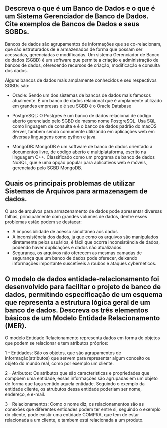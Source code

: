 ## Descreva o que é um Banco de Dados e o que é um Sistema Gerenciador de Banco de Dados. Cite exemplos de Bancos de Dados e seus SGBDs.

Bancos de dados são agrupamentos de informações que se co-relacionam, que são estruturados de e armazenados de forma que possam ser acessadas, gerenciadas e modificadas. Um sistema Gerenciador de Banco de dados (SGBD) é um software que permite a criação e administração de bancos de dados, oferecendo recursos de criação, modificação e consulta dos dados.

Alguns bancos de dados mais amplamente conhecidos e seu respectivos SGBDs são:

- Oracle: Sendo um dos sistemas de bancos de dados mais famosos atualmente. É um banco de dados relacional que é amplamente utilizado em grandes empresas e é seu SGBD é o Oracle Database

- PostgreSQL: O Postgres é um banco de dados relacionai de código aberto gerenciado pelo SGBD de mesmo nome PostgreSQL. Usa SQL como linguagem de consulta e é o banco de dados padrão do macOS Server, tambem sendo comumente utilizando em aplicações web em diversas linguagens como python e java.

- MongoDB: MongoDB é um software de banco de dados orientado a documentos livre, de código aberto e multiplataforma, escrito na linguagem C++. Classificado como um programa de banco de dados NoSQL, que é uma opção popular para aplicativos web e móveis, gerenciado pelo SGBD MongoDB.

## Quais os principais problemas de utilizar Sistemas de Arquivos para armazenagem de dados.

O uso de arquivos para armazenamento de dados pode apresentar diversas falhas, principalmente com grandes volumes de dados, dentre esses problemas estão podem se destacar:

- A impossibilidade de acesso simultâneo aos dados
- A inconsistência dos dados, ja que como os arquivos são manipulados diretamente pelos usuários, é fácil que ocorra inconsistência de dados, podendo haver duplicações e dados não atualizados.
- Segurança, os arquivos não oferecem as mesmas camadas de segurança que um banco de dados pode oferecer, deixando informações importante suscetíveis a roubos e ataques cyberneticos.

## O modelo de dados entidade-relacionamento foi desenvolvido para facilitar o projeto de banco de dados, permitindo especificação de um esquema que representa a estrutura lógica geral de um banco de dados. Descreva os três elementos básicos de um Modelo Entidade Relacionamento (MER).

O modelo Entidade Relacionamento representa dados em forma de objetos que podem se relacionar e tem atributos próprios:

1 - Entidades: São os objetos, que são agrupamentos de informação(atributos) que servem para representar algum conceito ou objeto do mundo real, como por exemplo um cliente.

2 - Atributos: Os atributos que são caracteristicas e propriedades que compôem uma entidade, essas informações são agrupadas em um objeto de forma que faça sentido aquela entidade. Seguindo o exemplo da entidade cliente, os atrubutos dessa entidade poderiam ser nome, endereço, e e-mail.

3 - Relacionamentos: Como o nome diz, os relacionamentos são as conexões que diferentes entidades podem ter entre si, seguindo o exemplo do cliente, pode existir uma entidade COMPRA, que tem de estar relacionada a um cliente, e tambem está relacionada a um produto.

